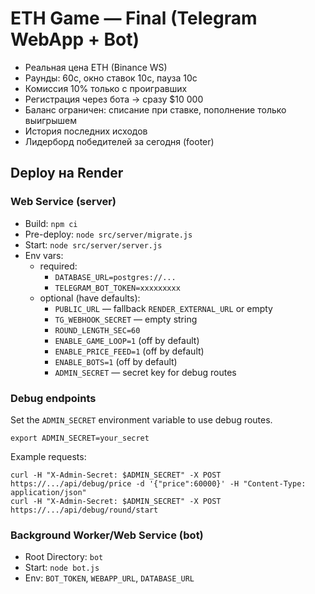 # ETH Game — Final (Telegram WebApp + Bot)

- Реальная цена ETH (Binance WS)
- Раунды: 60c, окно ставок 10c, пауза 10c
- Комиссия 10% только с проигравших
- Регистрация через бота → сразу $10 000
- Баланс ограничен: списание при ставке, пополнение только выигрышем
- История последних исходов
- Лидерборд победителей за сегодня (footer)

## Deploy на Render
### Web Service (server)
- Build: `npm ci`
- Pre-deploy: `node src/server/migrate.js`
- Start: `node src/server/server.js`
- Env vars:
  - required:
    - `DATABASE_URL=postgres://...`
    - `TELEGRAM_BOT_TOKEN=xxxxxxxxx`
  - optional (have defaults):
    - `PUBLIC_URL` — fallback `RENDER_EXTERNAL_URL` or empty
    - `TG_WEBHOOK_SECRET` — empty string
    - `ROUND_LENGTH_SEC=60`
    - `ENABLE_GAME_LOOP=1` (off by default)
    - `ENABLE_PRICE_FEED=1` (off by default)
    - `ENABLE_BOTS=1` (off by default)
    - `ADMIN_SECRET` — secret key for debug routes

### Debug endpoints

Set the `ADMIN_SECRET` environment variable to use debug routes.

```
export ADMIN_SECRET=your_secret
```

Example requests:

```
curl -H "X-Admin-Secret: $ADMIN_SECRET" -X POST https://.../api/debug/price -d '{"price":60000}' -H "Content-Type: application/json"
curl -H "X-Admin-Secret: $ADMIN_SECRET" -X POST https://.../api/debug/round/start
```

### Background Worker/Web Service (bot)
- Root Directory: `bot`
- Start: `node bot.js`
- Env: `BOT_TOKEN`, `WEBAPP_URL`, `DATABASE_URL`
